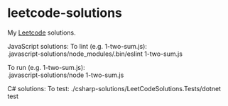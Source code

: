 # leetcode-solutions
My [Leetcode](https://leetcode.com) solutions.

JavaScript solutions:
To lint (e.g. 1-two-sum.js):  
.javascript-solutions/node_modules/.bin/eslint 1-two-sum.js

To run (e.g. 1-two-sum.js):  
.javascript-solutions/node 1-two-sum.js

C# solutions:
To test:
./csharp-solutions/LeetCodeSolutions.Tests/dotnet test